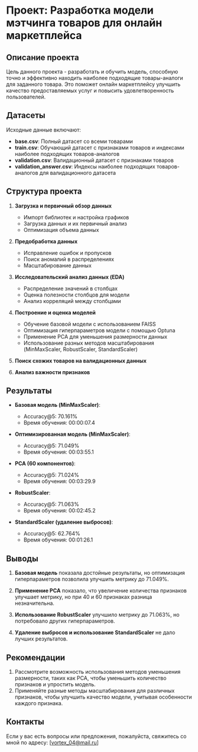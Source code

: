 # Проект: Разработка модели мэтчинга товаров для онлайн маркетплейса

## Описание проекта

Цель данного проекта - разработать и обучить модель, способную точно и эффективно находить наиболее подходящие товары-аналоги для заданного товара. Это поможет онлайн маркетплейсу улучшить качество предоставляемых услуг и повысить удовлетворенность пользователей.

## Датасеты

Исходные данные включают:
- **base.csv**: Полный датасет со всеми товарами
- **train.csv**: Обучающий датасет с признаками товаров и индексами наиболее подходящих товаров-аналогов
- **validation.csv**: Валидационный датасет с признаками товаров
- **validation_answer.csv**: Индексы наиболее подходящих товаров-аналогов для валидационного датасета

## Структура проекта

1. **Загрузка и первичный обзор данных**
    - Импорт библиотек и настройка графиков
    - Загрузка данных и их первичный анализ
    - Оптимизация объема данных

2. **Предобработка данных**
    - Исправление ошибок и пропусков
    - Поиск аномалий в распределениях
    - Масштабирование данных

3. **Исследовательский анализ данных (EDA)**
    - Распределение значений в столбцах
    - Оценка полезности столбцов для модели
    - Анализ корреляций между столбцами

4. **Построение и оценка моделей**
    - Обучение базовой модели с использованием FAISS
    - Оптимизация гиперпараметров модели с помощью Optuna
    - Применение PCA для уменьшения размерности данных
    - Использование разных методов масштабирования (MinMaxScaler, RobustScaler, StandardScaler)

5. **Поиск схожих товаров на валидационных данных**

6. **Анализ важности признаков**

## Результаты

- **Базовая модель (MinMaxScaler)**: 
    - Accuracy@5: 70.161%
    - Время обучения: 00:00:07.4

- **Оптимизированная модель (MinMaxScaler)**:
    - Accuracy@5: 71.049%
    - Время обучения: 00:03:55.1

- **PCA (60 компонентов)**:
    - Accuracy@5: 71.024%
    - Время обучения: 00:03:29.9

- **RobustScaler**:
    - Accuracy@5: 71.063%
    - Время обучения: 00:02:45.2

- **StandardScaler (удаление выбросов)**:
    - Accuracy@5: 62.764%
    - Время обучения: 00:01:26.1

## Выводы

1. **Базовая модель** показала достойные результаты, но оптимизация гиперпараметров позволила улучшить метрику до 71.049%.

2. **Применение PCA** показало, что увеличение количества признаков улучшает метрику, но при 40 и 60 признаках разница незначительна.

3. **Использование RobustScaler** улучшило метрику до 71.063%, но потребовало других гиперпараметров.

4. **Удаление выбросов и использование StandardScaler** не дало лучших результатов.

## Рекомендации

1. Рассмотрите возможность использования методов уменьшения размерности, таких как PCA, чтобы уменьшить количество признаков и упростить модель.
2. Применяйте разные методы масштабирования для различных признаков, чтобы улучшить качество модели, учитывая особенности каждого признака.


## Контакты

Если у вас есть вопросы или предложения, пожалуйста, свяжитесь со мной по адресу: [vortex_04@mail.ru]
